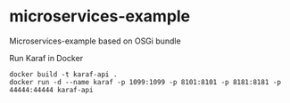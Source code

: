 # microservices-example
Microservices-example based on OSGi bundle

Run Karaf in Docker

	docker build -t karaf-api .
	docker run -d --name karaf -p 1099:1099 -p 8101:8101 -p 8181:8181 -p 44444:44444 karaf-api